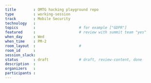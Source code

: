 ```yaml
---
title        : OMTG hacking playground repo
type         : working-session
track        : Mobile Security
technology   :
topics       :                    # for example ["GDPR"]
featured     :                    # review with summit team "yes"
when_day     : Wed
when_time    : PM-2
room_layout  :                    #
room_id      :
session_slack: 
status       : draft              # draft, review-content, done
description  :
organizers   :
participants :
---
```



<!--(add intro)

## WHY

(...)

## What

(...)

## Outcomes

(...)

## References

(...)


## Previous-->
